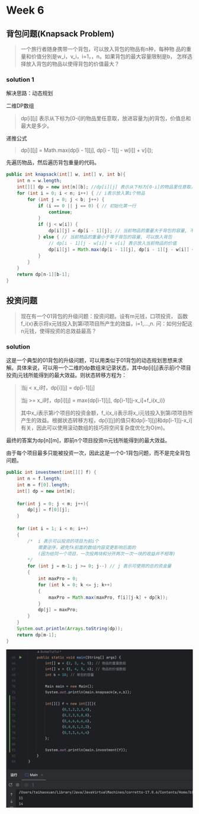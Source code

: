 
# Week 6
## 背包问题(Knapsack Problem)
> 
> 一个旅行者随身携带一个背包，可以放入背包的物品有n种，每种物 
> 品的重量和价值分別是w_i，v_i，i=1，，n。如果背包的最大容量限制是b， 
> 怎样选择放入背包的物品以使得背包的价值最大？

### solution 1
解决思路：动态规划

二维DP数组
> dp[i][j] 表示从下标为[0-i]的物品里任意取，放进容量为j的背包，价值总和最大是多少。

递推公式
> dp[i][j] = Math.max(dp[i - 1][j], dp[i - 1][j - w[i]] + v[i]);

先遍历物品，然后遍历背包重量的代码。

```java
public int knapsack(int[] w, int[] v, int b){
    int n = w.length;
    int[][] dp = new int[n][b]; //dp[i][j] 表示从下标为[0-i]的物品里任意取，放进容量为j的背包，价值总和最大是多少。
    for (int i = 0; i < n; i++) { // i表示放入第i个物品
        for (int j = 0; j < b; j++) {
            if (i == 0 || j == 0) { // 初始化第一行
                continue;
            }
            if (j < w[i]) {
                dp[i][j] = dp[i - 1][j]; // 当前物品的重量大于背包的容量, 不能放入背包
            } else { // 当前物品的重量小于等于背包的容量, 可以放入背包
                // dp[i - 1][j - w[i]] + v[i] 表示放入当前物品的价值
                dp[i][j] = Math.max(dp[i - 1][j], dp[i - 1][j - w[i]] + v[i]);
            }
        }
    }
    return dp[n-1][b-1];
}
```

## 投资问题
> 现在有一个01背包的升级问题：投资问题。设有m元钱，口项投资，
> 函数f_i(x)表示将x元钱投入到第i项项目所产生的效益，i=1,…,n.
> 问：如何分配这n元钱，使得投资的总效益最高？
### solution
这是一个典型的01背包的升级问题，可以用类似于01背包的动态规划思想来求解。具体来说，可以用一个二维的dp数组来记录状态，其中dp[i][j]表示前i个项目投资j元钱所能得到的最大效益。则状态转移方程为：

> 当j < x_i时，dp[i][j] = dp[i-1][j]
>
> 当j >= x_i时，dp[i][j] = max{dp[i-1][j], dp[i-1][j-x_i]+f_i(x_i)}
>
> 其中x_i表示第i个项目的投资金额，f_i(x_i)表示将x_i元钱投入到第i项项目所产生的效益。根据状态转移方程，dp[i][j]的值只和dp[i-1][j]和dp[i-1][j-x_i]有关，因此可以使用滚动数组的技巧将空间复杂度优化为O(m)。

最终的答案为dp[n][m]，即前n个项目投资m元钱所能得到的最大效益。

由于每个项目最多只能被投资一次，因此这是一个0-1背包问题，而不是完全背包问题。

```java
public int investment(int[][] f) {
    int n = f.length;
    int m = f[0].length;
    int[] dp = new int[m];

    for(int j = 0; j < m; j++){
        dp[j] = f[0][j];
    }

    for (int i = 1; i < n; i++)
    {
        /*  i 表示可以投资的项目为前i个
            需要逆序，避免fk前面的数组内容变更影响后面的
            (因为给同一个项目，一次投两块和分开两次一次一块的收益并不相等)
        */
        for (int j = m-1; j >= 0; j--) // j 表示可使用的总的资金量
        {
            int maxPro = 0;
            for (int k = 0; k <= j; k++)
            {
                maxPro = Math.max(maxPro, f[i][j-k] + dp[k]);
            }
            dp[j] = maxPro;
        }
    }
    System.out.println(Arrays.toString(dp));
    return dp[m-1];
}
```

![](./res.png)